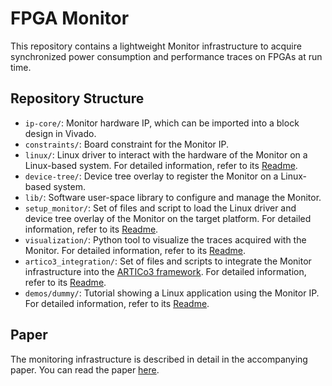 # FPGA Monitor

This repository contains a lightweight Monitor infrastructure to acquire synchronized power consumption and performance traces on FPGAs at run time.

## Repository Structure

- `ip-core/`: Monitor hardware IP, which can be imported into a block design in Vivado.
- `constraints/`: Board constraint for the Monitor IP.
- `linux/`: Linux driver to interact with the hardware of the Monitor on a Linux-based system. For detailed information, refer to its [Readme](linux/drivers/monitor/readme.md).
- `device-tree/`: Device tree overlay to register the Monitor on a Linux-based system.
- `lib/`: Software user-space library to configure and manage the Monitor.
- `setup_monitor/`: Set of files and script to load the Linux driver and device tree overlay of the Monitor on the target platform. For detailed information, refer to its [Readme](setup_monitor/readme.md).
- `visualization/`: Python tool to visualize the traces acquired with the Monitor. For detailed information, refer to its [Readme](visualization/readme.md).
- `artico3_integration/`: Set of files and scripts to integrate the Monitor infrastructure into the [ARTICo3 framework](https://github.com/des-cei/artico3.git). For detailed information, refer to its [Readme](artico3_integration/readme.md).
- `demos/dummy/`: Tutorial showing a Linux application using the Monitor IP. For detailed information, refer to its [Readme](demos/dummy/readme.md).

## Paper
The monitoring infrastructure is described in detail in the accompanying paper. You can read the paper [here](https://doi.org/10.1016/j.micpro.2024.105050).